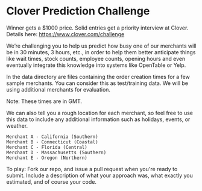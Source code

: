 Clover Prediction Challenge
========================

Winner gets a $1000 price. Solid entries get a priority interview at Clover. Details here: https://www.clover.com/challenge

We’re challenging you to help us predict how busy one of our merchants will be in 30 minutes, 3 hours, etc., in order to help them better anticipate things like wait times, stock counts, employee counts, opening hours and even eventually integrate this knowledge into systems like OpenTable or Yelp.

In the data directory are files containing the order creation times for a few sample merchants. You can consider this as test/training data. We will be using additional merchants for evaluation. 

Note: These times are in GMT.

We can also tell you a rough location for each merchant, so feel free to use this data to include any additional information such as holidays, events, or weather.

```
Merchant A - California (Southern)
Merchant B - Connecticut (Coastal)
Merchant C - Florida (Central)
Merchant D - Massachusetts (Southern) 
Merchant E - Oregon (Northern)
```

To play: Fork our repo, and issue a pull request when you're ready to submit. Include a description of what your approach was, what exactly you estimated, and of course your code.
